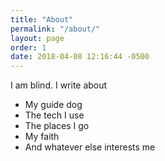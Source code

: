 ```yaml
---
title: "About"
permalink: "/about/"
layout: page
order: 1
date: 2018-04-08 12:16:44 -0500
---
```

I am blind. I write about

* My guide dog
* The tech I use
* The places I go
* My faith
* And whatever else interests me
